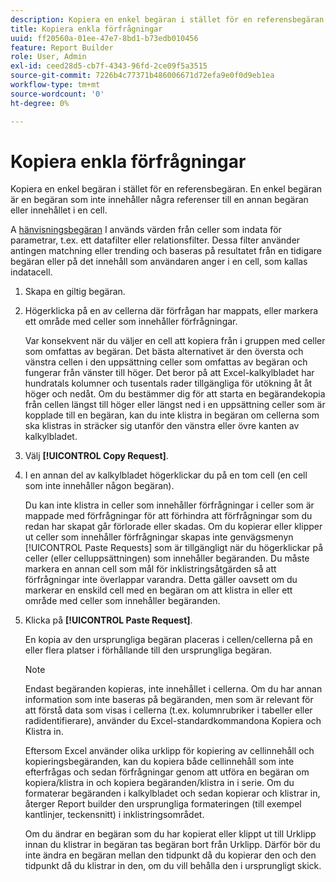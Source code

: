 ```yaml
---
description: Kopiera en enkel begäran i stället för en referensbegäran. En enkel begäran är en begäran som inte innehåller några referenser till en annan begäran eller innehållet i en cell.
title: Kopiera enkla förfrågningar
uuid: ff20560a-01ee-47e7-8bd1-b73edb010456
feature: Report Builder
role: User, Admin
exl-id: ceed28d5-cb7f-4343-96fd-2ce09f5a3515
source-git-commit: 7226b4c77371b486006671d72efa9e0f0d9eb1ea
workflow-type: tm+mt
source-wordcount: '0'
ht-degree: 0%

---
```


# Kopiera enkla förfrågningar

Kopiera en enkel begäran i stället för en referensbegäran. En enkel begäran är en begäran som inte innehåller några referenser till en annan begäran eller innehållet i en cell.

A [hänvisningsbegäran](/help/analyze/report-builder/manage-requests/c-copy-requests/t-copy-referential-requests.md) I används värden från celler som indata för parametrar, t.ex. ett datafilter eller relationsfilter. Dessa filter använder antingen matchning eller trending och baseras på resultatet från en tidigare begäran eller på det innehåll som användaren anger i en cell, som kallas indatacell.
1. Skapa en giltig begäran.
1. Högerklicka på en av cellerna där förfrågan har mappats, eller markera ett område med celler som innehåller förfrågningar.

   Var konsekvent när du väljer en cell att kopiera från i gruppen med celler som omfattas av begäran. Det bästa alternativet är den översta och vänstra cellen i den uppsättning celler som omfattas av begäran och fungerar från vänster till höger. Det beror på att Excel-kalkylbladet har hundratals kolumner och tusentals rader tillgängliga för utökning åt åt höger och nedåt. Om du bestämmer dig för att starta en begärandekopia från cellen längst till höger eller längst ned i en uppsättning celler som är kopplade till en begäran, kan du inte klistra in begäran om cellerna som ska klistras in sträcker sig utanför den vänstra eller övre kanten av kalkylbladet.
1. Välj **[!UICONTROL Copy Request]**.
1. I en annan del av kalkylbladet högerklickar du på en tom cell (en cell som inte innehåller någon begäran).

   Du kan inte klistra in celler som innehåller förfrågningar i celler som är mappade med förfrågningar för att förhindra att förfrågningar som du redan har skapat går förlorade eller skadas. Om du kopierar eller klipper ut celler som innehåller förfrågningar skapas inte genvägsmenyn [!UICONTROL Paste Requests] som är tillgängligt när du högerklickar på celler (eller celluppsättningen) som innehåller begäranden. Du måste markera en annan cell som mål för inklistringsåtgärden så att förfrågningar inte överlappar varandra. Detta gäller oavsett om du markerar en enskild cell med en begäran om att klistra in eller ett område med celler som innehåller begäranden.
1. Klicka på **[!UICONTROL Paste Request]**.

   En kopia av den ursprungliga begäran placeras i cellen/cellerna på en eller flera platser i förhållande till den ursprungliga begäran.

   >[!NOTE]
   >
   >Endast begäranden kopieras, inte innehållet i cellerna. Om du har annan information som inte baseras på begäranden, men som är relevant för att förstå data som visas i cellerna (t.ex. kolumnrubriker i tabeller eller radidentifierare), använder du Excel-standardkommandona Kopiera och Klistra in.

   Eftersom Excel använder olika urklipp för kopiering av cellinnehåll och kopieringsbegäranden, kan du kopiera både cellinnehåll som inte efterfrågas och sedan förfrågningar genom att utföra en begäran om kopiera/klistra in och kopiera begäranden/klistra in i serie. Om du formaterar begäranden i kalkylbladet och sedan kopierar och klistrar in, återger Report builder den ursprungliga formateringen (till exempel kantlinjer, teckensnitt) i inklistringsområdet.

   Om du ändrar en begäran som du har kopierat eller klippt ut till Urklipp innan du klistrar in begäran tas begäran bort från Urklipp. Därför bör du inte ändra en begäran mellan den tidpunkt då du kopierar den och den tidpunkt då du klistrar in den, om du vill behålla den i ursprungligt skick.
